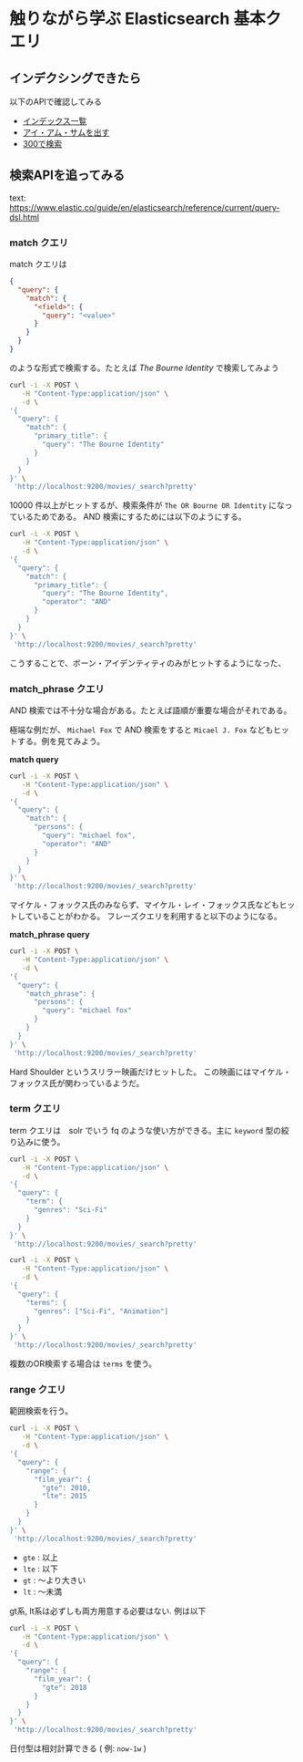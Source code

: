 # 触りながら学ぶ Elasticsearch 基本クエリ

## インデクシングできたら

以下のAPIで確認してみる

* [インデックス一覧](http://localhost:9200/_cat/indices?v)
* [アイ・アム・サムを出す](http://localhost:9200/movies/_doc/tt0277027)
* [300で検索](http://localhost:9200/movies/_search?q=300)

## 検索APIを追ってみる

text: https://www.elastic.co/guide/en/elasticsearch/reference/current/query-dsl.html

### match クエリ

match クエリは 

```json
{
  "query": {
    "match": {
      "<field>": {
        "query": "<value>"
      }
    }
  }
}
```

のような形式で検索する。たとえば _The Bourne Identity_ で検索してみよう

```sh
curl -i -X POST \
   -H "Content-Type:application/json" \
   -d \
'{
  "query": {
    "match": {
      "primary_title": {
        "query": "The Bourne Identity"
      }
    }
  }
}' \
 'http://localhost:9200/movies/_search?pretty'
```

10000 件以上がヒットするが、検索条件が `The OR Bourne OR Identity` になっているためである。
AND 検索にするためには以下のようにする。

```sh
curl -i -X POST \
   -H "Content-Type:application/json" \
   -d \
'{
  "query": {
    "match": {
      "primary_title": {
        "query": "The Bourne Identity",
        "operator": "AND"
      }
    }
  }
}' \
 'http://localhost:9200/movies/_search?pretty'
```

こうすることで、ボーン・アイデンティティのみがヒットするようになった、

### match_phrase クエリ

AND 検索では不十分な場合がある。たとえば語順が重要な場合がそれである。

極端な例だが、 `Michael Fox` で AND 検索をすると `Micael J. Fox` などもヒットする。例を見てみよう。

**match query**
```sh
curl -i -X POST \
   -H "Content-Type:application/json" \
   -d \
'{
  "query": {
    "match": {
      "persons": {
        "query": "michael fox",
        "operator": "AND"
      }
    }
  }
}' \
 'http://localhost:9200/movies/_search?pretty'
```

マイケル・フォックス氏のみならず、マイケル・レイ・フォックス氏などもヒットしていることがわかる。
フレーズクエリを利用すると以下のようになる。

**match_phrase query**
```sh
curl -i -X POST \
   -H "Content-Type:application/json" \
   -d \
'{
  "query": {
    "match_phrase": {
      "persons": {
        "query": "michael fox"
      }
    }
  }
}' \
 'http://localhost:9200/movies/_search?pretty'
```

Hard Shoulder というスリラー映画だけヒットした。
この映画にはマイケル・フォックス氏が関わっているようだ。

### term クエリ

term クエリは　solr でいう fq のような使い方ができる。主に `keyword` 型の絞り込みに使う。

```sh
curl -i -X POST \
   -H "Content-Type:application/json" \
   -d \
'{
  "query": {
    "term": {
      "genres": "Sci-Fi"
    }
  }
}' \
 'http://localhost:9200/movies/_search?pretty'
```


```sh
curl -i -X POST \
   -H "Content-Type:application/json" \
   -d \
'{
  "query": {
    "terms": {
      "genres": ["Sci-Fi", "Animation"]
    }
  }
}' \
 'http://localhost:9200/movies/_search?pretty'
```

複数のOR検索する場合は `terms` を使う。

### range クエリ

範囲検索を行う。

```sh
curl -i -X POST \
   -H "Content-Type:application/json" \
   -d \
'{
  "query": {
    "range": {
      "film_year": {
        "gte": 2010,
        "lte": 2015
      }
    }
  }
}' \
 'http://localhost:9200/movies/_search?pretty'
```

* `gte` : 以上
* `lte` : 以下
* `gt` : 〜より大きい
* `lt` : 〜未満

gt系, lt系は必ずしも両方用意する必要はない. 例は以下

```sh
curl -i -X POST \
   -H "Content-Type:application/json" \
   -d \
'{
  "query": {
    "range": {
      "film_year": {
        "gte": 2018
      }
    }
  }
}' \
 'http://localhost:9200/movies/_search?pretty'
```

日付型は相対計算できる ( 例: `now-1w` )